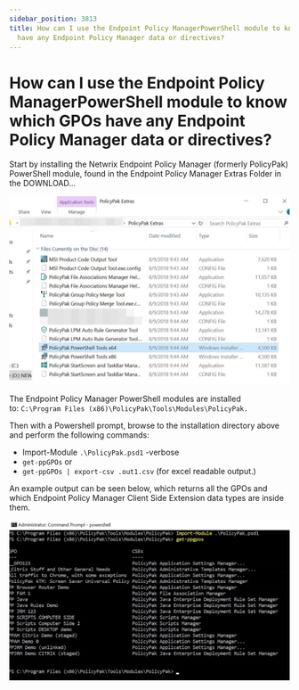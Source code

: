 ```yaml
---
sidebar_position: 3813
title: How can I use the Endpoint Policy ManagerPowerShell module to know which GPOs
  have any Endpoint Policy Manager data or directives?
---
```


# How can I use the Endpoint Policy ManagerPowerShell module to know which GPOs have any Endpoint Policy Manager data or directives?

Start by installing the Netwrix Endpoint Policy Manager (formerly PolicyPak) PowerShell module, found in the Endpoint Policy Manager Extras Folder in the DOWNLOAD…

![](../../../../../../static/images/PolicyPak/Content/Resources/Images/Troubleshooting/PowerShell/548_1_gpe-fag-06-img-01.jpg)

The Endpoint Policy Manager PowerShell modules are installed to: `C:\Program Files (x86)\PolicyPak\Tools\Modules\PolicyPak.`

Then with a Powershell prompt, browse to the installation directory above and perform the following commands:

* Import-Module `.\PolicyPak.psd1` -verbose
* `get-ppGPOs` or
* `get-ppGPOs | export-csv .out1.csv` (for excel readable output.)

An example output can be seen below, which returns all the GPOs and which Endpoint Policy Manager Client Side Extension data types are inside them.

![](../../../../../../static/images/PolicyPak/Content/Resources/Images/Troubleshooting/PowerShell/548_2_gpe-fag-06-img-02.jpg)